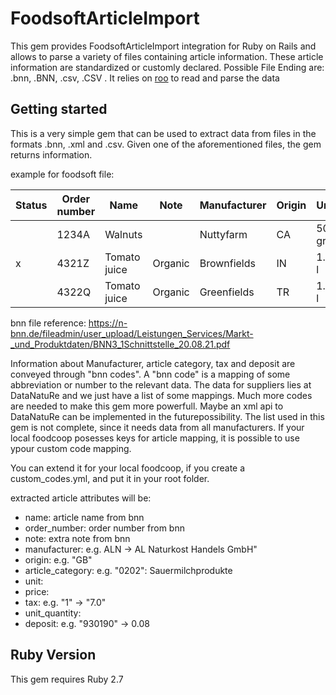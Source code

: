 # FoodsoftArticleImport
This gem provides FoodsoftArticleImport integration for Ruby on Rails and allows to parse a variety of files containing article information. These article information are standardized or customly declared. Possible File Ending are: .bnn, .BNN, .csv, .CSV . It relies on [roo](https://github.com/roo-rb/roo) to read and parse the data


## Getting started
This is a very simple gem that can be used to extract data from files in the formats .bnn, .xml and .csv.
Given one of the aforementioned files, the gem returns information.

example for foodsoft file:

|Status|Order number|Name|Note|Manufacturer|Origin|Unit|Price (net)|VAT|Deposit|Unit quantity|(Reserved)|(Reserved)|Category|
|--- | --- | --- | --- |--- |--- |--- |--- |--- |--- |--- |--- |--- |--- |
||1234A|Walnuts||Nuttyfarm|CA|500 gr|8.90|7.0|0|6|||Nuts|
|x|4321Z|Tomato juice|Organic|Brownfields|IN|1.5 l|4.35|7.0|0|1|||Juices|
||4322Q|Tomato juice|Organic|Greenfields|TR|1.2 l|4.02|7.0|0|2|||Juices|

bnn file reference:
https://n-bnn.de/fileadmin/user_upload/Leistungen_Services/Markt-_und_Produktdaten/BNN3_1Schnittstelle_20.08.21.pdf

Information about Manufacturer, article category, tax and deposit are conveyed through "bnn codes".
A "bnn code" is a mapping of some abbreviation or number to the relevant data.
The data for suppliers lies at DataNatuRe and we just have a list of some mappings.
Much more codes are needed to make this gem more powerfull. Maybe an xml api to DataNatuRe can be implemented in the futurepossibility.
The list used in this gem is not complete, since it needs data from all manufacturers.
If your local foodcoop posesses keys for article mapping, it is possible to use ypour custom code mapping.

You can extend it for your local foodcoop, if you create a custom_codes.yml, and put it in your root folder. 

extracted article attributes will be:

* name: article name from bnn
* order_number: order number from bnn
* note: extra note from bnn
* manufacturer: e.g. ALN -> AL Naturkost Handels GmbH"
* origin: e.g. "GB"
* article_category: e.g. "0202": Sauermilchprodukte
* unit: 
* price:
* tax: e.g. "1" -> "7.0"
* unit_quantity:
* deposit: e.g. "930190" -> 0.08

## Ruby Version
This gem requires Ruby 2.7